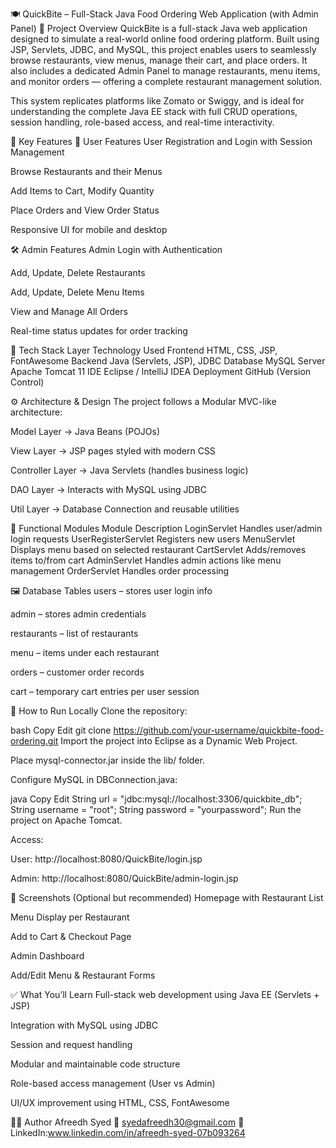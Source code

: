 🍽️ QuickBite – Full-Stack Java Food Ordering Web Application (with Admin Panel)
📌 Project Overview
QuickBite is a full-stack Java web application designed to simulate a real-world online food ordering platform. Built using JSP, Servlets, JDBC, and MySQL, this project enables users to seamlessly browse restaurants, view menus, manage their cart, and place orders. It also includes a dedicated Admin Panel to manage restaurants, menu items, and monitor orders — offering a complete restaurant management solution.

This system replicates platforms like Zomato or Swiggy, and is ideal for understanding the complete Java EE stack with full CRUD operations, session handling, role-based access, and real-time interactivity.

🌟 Key Features
👤 User Features
User Registration and Login with Session Management

Browse Restaurants and their Menus

Add Items to Cart, Modify Quantity

Place Orders and View Order Status

Responsive UI for mobile and desktop

🛠️ Admin Features
Admin Login with Authentication

Add, Update, Delete Restaurants

Add, Update, Delete Menu Items

View and Manage All Orders

Real-time status updates for order tracking

🧱 Tech Stack
Layer	Technology Used
Frontend	HTML, CSS, JSP, FontAwesome
Backend	Java (Servlets, JSP), JDBC
Database	MySQL
Server	Apache Tomcat 11
IDE	Eclipse / IntelliJ IDEA
Deployment	GitHub (Version Control)

⚙️ Architecture & Design
The project follows a Modular MVC-like architecture:

Model Layer → Java Beans (POJOs)

View Layer → JSP pages styled with modern CSS

Controller Layer → Java Servlets (handles business logic)

DAO Layer → Interacts with MySQL using JDBC

Util Layer → Database Connection and reusable utilities

🧪 Functional Modules
Module	Description
LoginServlet	Handles user/admin login requests
UserRegisterServlet	Registers new users
MenuServlet	Displays menu based on selected restaurant
CartServlet	Adds/removes items to/from cart
AdminServlet	Handles admin actions like menu management
OrderServlet	Handles order processing

🖼️ Database Tables
users – stores user login info

admin – stores admin credentials

restaurants – list of restaurants

menu – items under each restaurant

orders – customer order records

cart – temporary cart entries per user session

📲 How to Run Locally
Clone the repository:

bash
Copy
Edit
git clone https://github.com/your-username/quickbite-food-ordering.git
Import the project into Eclipse as a Dynamic Web Project.

Place mysql-connector.jar inside the lib/ folder.

Configure MySQL in DBConnection.java:

java
Copy
Edit
String url = "jdbc:mysql://localhost:3306/quickbite_db";
String username = "root";
String password = "yourpassword";
Run the project on Apache Tomcat.

Access:

User: http://localhost:8080/QuickBite/login.jsp

Admin: http://localhost:8080/QuickBite/admin-login.jsp

📸 Screenshots (Optional but recommended)
Homepage with Restaurant List

Menu Display per Restaurant

Add to Cart & Checkout Page

Admin Dashboard

Add/Edit Menu & Restaurant Forms

✅ What You’ll Learn
Full-stack web development using Java EE (Servlets + JSP)

Integration with MySQL using JDBC

Session and request handling

Modular and maintainable code structure

Role-based access management (User vs Admin)

UI/UX improvement using HTML, CSS, FontAwesome

🧑‍💻 Author
Afreedh Syed
📧 syedafreedh30@gmail.com
🔗 LinkedIn:www.linkedin.com/in/afreedh-syed-07b093264

